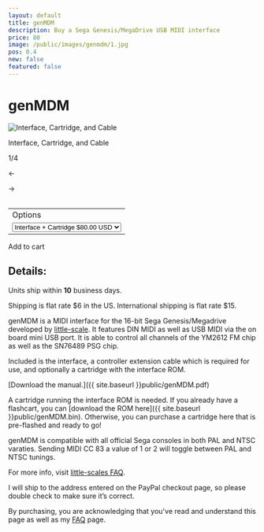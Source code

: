 ```yaml
---
layout: default
title: genMDM
description: Buy a Sega Genesis/MegaDrive USB MIDI interface
price: 80
image: /public/images/genmdm/1.jpg
pos: 0.4
new: false
featured: false
---
```

# genMDM

<div class="gallery">
	<img src="{{ site.baseurl }}public/images/genmdm/1.jpg" alt="Interface, Cartridge, and Cable" id="gallery_image" onclick="cycle(1); return false;">
	<p id="gallery_subtitle">Interface, Cartridge, and Cable</p>
	<p id="gallery_pos_text">1/4</p>
	<div id="gallery_nav">
		<p id="gallery_nav_left" onclick="cycle(0); return false;">←</p>
		<p id="gallery_nav_right" onclick="cycle(1); return false;">→</p>
	</div>
</div>

<table>
  <form id="paypal" target="paypal" action="https://www.paypal.com/cgi-bin/webscr" method="post">
  <input type="hidden" name="cmd" value="_s-xclick">
  <input type="hidden" name="hosted_button_id" value="W3SLQ5JDX4Y4N">
  <table>
  <tr><td><input type="hidden" name="on0" value="Options">Options</td></tr><tr><td><select name="os0">
    <option value="Interface Only">Interface Only $70.00 USD</option>
    <option value="Interface + Cartridge" selected>Interface + Cartridge $80.00 USD</option>
  </select> </td></tr>
  </table>
  <input type="hidden" name="currency_code" value="USD">
</form>
</table>

<div class="addToCart noselect" onclick="addToCart()">
  Add to cart
</div>

## Details:

Units ship within **10** business days.

Shipping is flat rate $6 in the US. International shipping is flat rate $15.

genMDM is a MIDI interface for the 16-bit Sega Genesis/Megadrive developed by [little-scale](http://little-scale.blogspot.com/search/label/sega%20mega%20drive%20%2F%20genesis). It features DIN MIDI as well as USB MIDI via the on board mini USB port. It is able to control all channels of the YM2612 FM chip as well as the SN76489 PSG chip.

Included is the interface, a controller extension cable which is required for use, and optionally a cartridge with the interface ROM.

[Download the manual.]({{ site.baseurl }}public/genMDM.pdf)

A cartridge running the interface ROM is needed. If you already have a flashcart, you can [download the ROM here]({{ site.baseurl }}public/genMDM.bin). Otherwise, you can purchase a cartridge here that is pre-flashed and ready to go!

genMDM is compatible with all official Sega consoles in both PAL and NTSC varaties. Sending MIDI CC 83 a value of 1 or 2 will toggle between PAL and NTSC tunings.

For more info, visit [little-scales FAQ](http://little-scale.com/genmdm_faq.html).

I will ship to the address entered on the PayPal checkout page, so please double check to make sure it’s correct.

By purchasing, you are acknowledging that you've read and understand this page as well as my [FAQ](/faq) page.

<script src="{{ site.baseurl }}public/js/genmdmgallery.js"></script>
